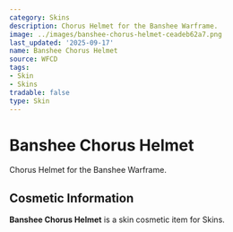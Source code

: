 ```yaml
---
category: Skins
description: Chorus Helmet for the Banshee Warframe.
image: ../images/banshee-chorus-helmet-ceadeb62a7.png
last_updated: '2025-09-17'
name: Banshee Chorus Helmet
source: WFCD
tags:
- Skin
- Skins
tradable: false
type: Skin
---
```


# Banshee Chorus Helmet

Chorus Helmet for the Banshee Warframe.

## Cosmetic Information

**Banshee Chorus Helmet** is a skin cosmetic item for Skins.

